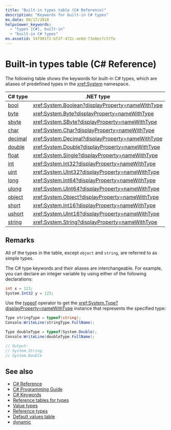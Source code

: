 ```yaml
---
title: "Built-in types table (C# Reference)"
description: "Keywords for built-in C# types"
ms.date: 08/17/2018
helpviewer_keywords: 
  - "types [C#], built-in"
  - "built-in C# types"
ms.assetid: 54f901f2-bf2f-472c-ae8d-73e8ecfc57fe
---
```

# Built-in types table (C# Reference)

The following table shows the keywords for built-in C# types, which are aliases of predefined types in the <xref:System> namespace.  
  
|C# type|.NET type|  
|--------------|-------------------------|  
|[bool](bool.md)|<xref:System.Boolean?displayProperty=nameWithType>|  
|[byte](byte.md)|<xref:System.Byte?displayProperty=nameWithType>|  
|[sbyte](sbyte.md)|<xref:System.SByte?displayProperty=nameWithType>|  
|[char](char.md)|<xref:System.Char?displayProperty=nameWithType>|  
|[decimal](decimal.md)|<xref:System.Decimal?displayProperty=nameWithType>|  
|[double](double.md)|<xref:System.Double?displayProperty=nameWithType>|  
|[float](float.md)|<xref:System.Single?displayProperty=nameWithType>|  
|[int](int.md)|<xref:System.Int32?displayProperty=nameWithType>|  
|[uint](uint.md)|<xref:System.UInt32?displayProperty=nameWithType>|  
|[long](long.md)|<xref:System.Int64?displayProperty=nameWithType>|  
|[ulong](ulong.md)|<xref:System.UInt64?displayProperty=nameWithType>|  
|[object](object.md)|<xref:System.Object?displayProperty=nameWithType>|  
|[short](short.md)|<xref:System.Int16?displayProperty=nameWithType>|  
|[ushort](ushort.md)|<xref:System.UInt16?displayProperty=nameWithType>|  
|[string](string.md)|<xref:System.String?displayProperty=nameWithType>|  
  
## Remarks

All of the types in the table, except `object` and `string`, are referred to as simple types.  
  
The C# type keywords and their aliases are interchangeable. For example, you can declare an integer variable by using either of the following declarations:  

```csharp
int x = 123;
System.Int32 y = 123;
```

Use the [typeof](typeof.md) operator to get the <xref:System.Type?displayProperty=nameWithType> instance that represents the specified type:

```csharp
Type stringType = typeof(string);
Console.WriteLine(stringType.FullName);

Type doubleType = typeof(System.Double);
Console.WriteLine(doubleType.FullName);

// Output:
// System.String
// System.Double
```

## See also

- [C# Reference](../../../csharp/language-reference/index.md)
- [C# Programming Guide](../../../csharp/programming-guide/index.md)
- [C# Keywords](index.md)
- [Reference tables for types](reference-tables-for-types.md)
- [Value types](value-types.md)
- [Reference types](reference-types.md)
- [Default values table](default-values-table.md)
- [dynamic](dynamic.md)
